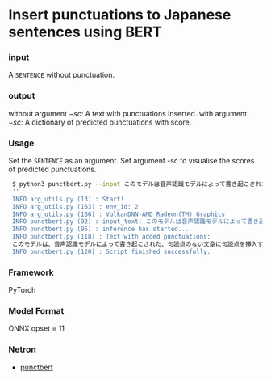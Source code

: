 # Insert punctuations to Japanese sentences using BERT

### input
A `SENTENCE` without punctuation.

### output
without argument $-sc$: A text with punctuations inserted.
with argument $-sc$: A dictionary of predicted punctuations with score.

### Usage
Set the `SENTENCE` as an argument.
Set argument -sc to visualise the scores of predicted punctuations.

```bash
 $ python3 punctbert.py --input このモデルは音声認識モデルによって書き起こされた句読点のない文章に句読点を挿入するモデルです最大512トークン長の入力に対応しています
'''
 INFO arg_utils.py (13) : Start!
 INFO arg_utils.py (163) : env_id: 2
 INFO arg_utils.py (166) : VulkanDNN-AMD Radeon(TM) Graphics
 INFO punctbert.py (92) : input_text: このモデルは音声認識モデルによって書き起こされた句読点のない文章に句読点を挿入するモデルです最大512トークン長の入力に対応しています
 INFO punctbert.py (95) : inference has started...
 INFO punctbert.py (118) : Text with added punctuations:
'このモデルは、音声認識モデルによって書き起こされた、句読点のない文章に句読点を挿入するモデルです。最大512トークン長の入力に対応しています。'
 INFO punctbert.py (120) : Script finished successfully.
```

### Framework
PyTorch

### Model Format
ONNX opset = 11

### Netron

- [punctbert](https://netron.app/?url=)
